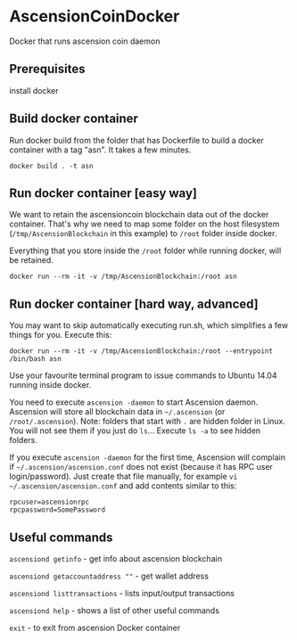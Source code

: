 # AscensionCoinDocker

Docker that runs ascension coin daemon


## Prerequisites

install docker


## Build docker container

Run docker build from the folder that has Dockerfile to build a docker container with a tag "asn". It takes a few minutes.
```
docker build . -t asn
```


## Run docker container [easy way]

We want to retain the ascensioncoin blockchain data out of the docker container.
That's why we need to map some folder on the host filesystem (`/tmp/AscensionBlockchain` in this example) to `/root` folder inside docker.

Everything that you store inside the `/root` folder while running docker, will be retained.

```
docker run --rm -it -v /tmp/AscensionBlockchain:/root asn
```


## Run docker container [hard way, advanced]

You may want to skip automatically executing run.sh, which simplifies a few things for you. Execute this:
```
docker run --rm -it -v /tmp/AscensionBlockchain:/root --entrypoint /bin/bash asn
```

Use your favourite terminal program to issue commands to Ubuntu 14.04 running inside docker.

You need to execute `ascension -daemon` to start Ascension daemon. Ascension will store all blockchain data in `~/.ascension`  (or `/root/.ascension`). Note: folders that start with `.` are hidden folder in Linux. You will not see them if you just do `ls`... Execute `ls -a` to see hidden folders.

If you execute `ascension -daemon` for the first time, Ascension will complain if `~/.ascension/ascension.conf` does not exist (because it has RPC user login/password). Just create that file manually, for example `vi ~/.ascension/ascension.conf` and add contents similar to this:
```
rpcuser=ascensionrpc
rpcpassword=SomePassword
```


## Useful commands

`ascensiond getinfo` - get info about ascension blockchain

`ascensiond getaccountaddress ""` - get wallet address

`ascensiond listtransactions` - lists input/output transactions

`ascensiond help` - shows a list of other useful commands

`exit` - to exit from ascension Docker container

